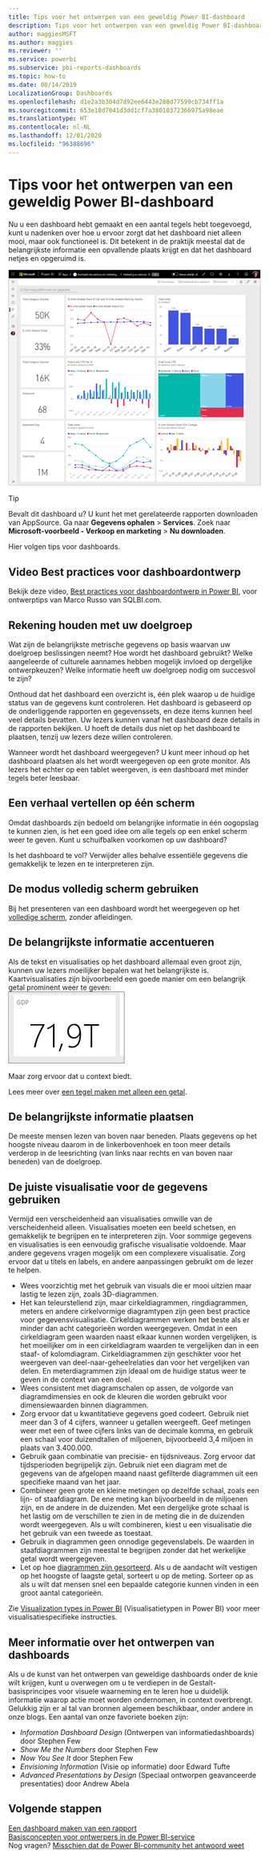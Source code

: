 ```yaml
---
title: Tips voor het ontwerpen van een geweldig Power BI-dashboard
description: Tips voor het ontwerpen van een geweldig Power BI-dashboard
author: maggiesMSFT
ms.author: maggies
ms.reviewer: ''
ms.service: powerbi
ms.subservice: pbi-reports-dashboards
ms.topic: how-to
ms.date: 08/14/2019
LocalizationGroup: Dashboards
ms.openlocfilehash: d1e2a3b304d7d92ee6443e288d77599cb734ff1a
ms.sourcegitcommit: 653e18d7041d3dd1cf7a38010372366975a98eae
ms.translationtype: HT
ms.contentlocale: nl-NL
ms.lasthandoff: 12/01/2020
ms.locfileid: "96388696"
---
```

# <a name="tips-for-designing-a-great-power-bi-dashboard"></a>Tips voor het ontwerpen van een geweldig Power BI-dashboard
Nu u een dashboard hebt gemaakt en een aantal tegels hebt toegevoegd, kunt u nadenken over hoe u ervoor zorgt dat het dashboard niet alleen mooi, maar ook functioneel is. Dit betekent in de praktijk meestal dat de belangrijkste informatie een opvallende plaats krijgt en dat het dashboard netjes en opgeruimd is.

![Voorbeelddashboard Marketing en verkoop](media/service-dashboards-design-tips/power-bi-marketing-sample-dashboard.png)

> [!TIP]
> Bevalt dit dashboard u? U kunt het met gerelateerde rapporten downloaden van AppSource. Ga naar **Gegevens ophalen** > **Services**. Zoek naar **Microsoft-voorbeeld - Verkoop en marketing** > **Nu downloaden**.

Hier volgen tips voor dashboards.

## <a name="dashboard-design-best-practices-video"></a>Video Best practices voor dashboardontwerp

Bekijk deze video, [Best practices voor dashboardontwerp in Power BI](https://www.youtube.com/watch?v=-tdkUYrzrio), voor ontwerptips van Marco Russo van SQLBI.com.

## <a name="consider-your-audience"></a>Rekening houden met uw doelgroep
Wat zijn de belangrijkste metrische gegevens op basis waarvan uw doelgroep beslissingen neemt? Hoe wordt het dashboard gebruikt? Welke aangeleerde of culturele aannames hebben mogelijk invloed op dergelijke ontwerpkeuzen? Welke informatie heeft uw doelgroep nodig om succesvol te zijn?

Onthoud dat het dashboard een overzicht is, één plek waarop u de huidige status van de gegevens kunt controleren. Het dashboard is gebaseerd op de onderliggende rapporten en gegevenssets, en deze items kunnen heel veel details bevatten. Uw lezers kunnen vanaf het dashboard deze details in de rapporten bekijken. U hoeft de details dus niet op het dashboard te plaatsen, tenzij uw lezers deze willen controleren.

Wanneer wordt het dashboard weergegeven? U kunt meer inhoud op het dashboard plaatsen als het wordt weergegeven op een grote monitor. Als lezers het echter op een tablet weergeven, is een dashboard met minder tegels beter leesbaar.

## <a name="tell-a-story-on-one-screen"></a>Een verhaal vertellen op één scherm
Omdat dashboards zijn bedoeld om belangrijke informatie in één oogopslag te kunnen zien, is het een goed idee om alle tegels op een enkel scherm weer te geven. Kunt u schuifbalken voorkomen op uw dashboard?

Is het dashboard te vol?  Verwijder alles behalve essentiële gegevens die gemakkelijk te lezen en te interpreteren zijn.

## <a name="make-use-of-full-screen-mode"></a>De modus volledig scherm gebruiken
Bij het presenteren van een dashboard wordt het weergegeven op het [volledige scherm](../consumer/end-user-focus.md), zonder afleidingen.

## <a name="accent-the-most-important-information"></a>De belangrijkste informatie accentueren
Als de tekst en visualisaties op het dashboard allemaal even groot zijn, kunnen uw lezers moeilijker bepalen wat het belangrijkste is. Kaartvisualisaties zijn bijvoorbeeld een goede manier om een belangrijk getal prominent weer te geven:  
![Kaartvisualisatie](media/service-dashboards-design-tips/pbi_card.png)

Maar zorg ervoor dat u context biedt.  

Lees meer over [een tegel maken met alleen een getal](../visuals/power-bi-visualization-card.md).

## <a name="place-the-most-important-information"></a>De belangrijkste informatie plaatsen
De meeste mensen lezen van boven naar beneden. Plaats gegevens op het hoogste niveau daarom in de linkerbovenhoek en toon meer details verderop in de leesrichting (van links naar rechts en van boven naar beneden) van de doelgroep.

## <a name="use-the-right-visualization-for-the-data"></a>De juiste visualisatie voor de gegevens gebruiken
Vermijd een verscheidenheid aan visualisaties omwille van de verscheidenheid alleen.  Visualisaties moeten een beeld schetsen, en gemakkelijk te begrijpen en te interpreteren zijn.  Voor sommige gegevens en visualisaties is een eenvoudig grafische visualisatie voldoende. Maar andere gegevens vragen mogelijk om een complexere visualisatie. Zorg ervoor dat u titels en labels, en andere aanpassingen gebruikt om de lezer te helpen.  

* Wees voorzichtig met het gebruik van visuals die er mooi uitzien maar lastig te lezen zijn, zoals 3D-diagrammen. 
* Het kan teleurstellend zijn, maar cirkeldiagrammen, ringdiagrammen, meters en andere cirkelvormige diagramtypen zijn geen best practice voor gegevensvisualisatie. Cirkeldiagrammen werken het beste als er minder dan acht categorieën worden weergegeven. Omdat in een cirkeldiagram geen waarden naast elkaar kunnen worden vergelijken, is het moeilijker om in een cirkeldiagram waarden te vergelijken dan in een staaf- of kolomdiagram. Cirkeldiagrammen zijn geschikter voor het weergeven van deel-naar-geheelrelaties dan voor het vergelijken van delen. En meterdiagrammen zijn ideaal om de huidige status weer te geven in de context van een doel.
* Wees consistent met diagramschalen op assen, de volgorde van diagramdimensies en ook de kleuren die worden gebruikt voor dimensiewaarden binnen diagrammen.
* Zorg ervoor dat u kwantitatieve gegevens goed codeert. Gebruik niet meer dan 3 of 4 cijfers, wanneer u getallen weergeeft. Geef metingen weer met een of twee cijfers links van de decimale komma, en gebruik een schaal voor duizendtallen of miljoenen, bijvoorbeeld 3,4 miljoen in plaats van 3.400.000.
* Gebruik gaan combinatie van precisie- en tijdsniveaus. Zorg ervoor dat tijdsperioden begrijpelijk zijn. Gebruik niet een diagram met de gegevens van de afgelopen maand naast gefilterde diagrammen uit een specifieke maand van het jaar.
* Combineer geen grote en kleine metingen op dezelfde schaal, zoals een lijn- of staafdiagram. De ene meting kan bijvoorbeeld in de miljoenen zijn, en de andere in de duizenden. Met een dergelijke grote schaal is het lastig om de verschillen te zien in de meting die in de duizenden wordt weergegeven. Als u wilt combineren, kiest u een visualisatie die het gebruik van een tweede as toestaat.
* Gebruik in diagrammen geen onnodige gegevenslabels. De waarden in staafdiagrammen zijn meestal te begrijpen zonder dat het werkelijke getal wordt weergegeven.
* Let op hoe [diagrammen zijn gesorteerd](../consumer/end-user-change-sort.md). Als u de aandacht wilt vestigen op het hoogste of laagste getal, sorteert u op de meting. Sorteer op as als u wilt dat mensen snel een bepaalde categorie kunnen vinden in een groot aantal categorieën.  

Zie [Visualization types in Power BI](../visuals/power-bi-visualization-types-for-reports-and-q-and-a.md) (Visualisatietypen in Power BI) voor meer visualisatiespecifieke instructies.  

## <a name="learn-more-about-dashboard-design"></a>Meer informatie over het ontwerpen van dashboards
Als u de kunst van het ontwerpen van geweldige dashboards onder de knie wilt krijgen, kunt u overwegen om u te verdiepen in de Gestalt-basisprincipes voor visuele waarneming en te leren hoe u duidelijk informatie waarop actie moet worden ondernomen, in context overbrengt. Gelukkig zijn er al tal van bronnen algemeen beschikbaar, onder andere in onze blogs. Een aantal van onze favoriete boeken zijn:

* *Information Dashboard Design* (Ontwerpen van informatiedashboards) door Stephen Few  
* *Show Me the Numbers* door Stephen Few  
* *Now You See It* door Stephen Few  
* *Envisioning Information* (Visie op informatie) door Edward Tufte  
* *Advanced Presentations by Design* (Speciaal ontworpen geavanceerde presentaties) door Andrew Abela   

## <a name="next-steps"></a>Volgende stappen
[Een dashboard maken van een rapport](service-dashboard-create.md)  
[Basisconcepten voor ontwerpers in de Power BI-service](../fundamentals/service-basic-concepts.md)  
Nog vragen? [Misschien dat de Power BI-community het antwoord weet](https://community.powerbi.com/)
